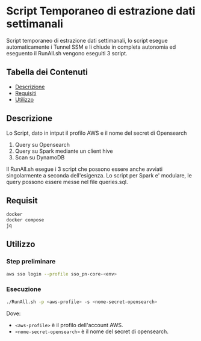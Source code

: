 # Script Temporaneo di estrazione dati settimanali

Script temporaneo di estrazione dati settimanali, lo script esegue automaticamente i Tunnel SSM e li chiude in completa autonomia ed eseguento il RunAll.sh vengono eseguiti 3 script.

## Tabella dei Contenuti

- [Descrizione](#descrizione)
- [Requisiti](#requisiti)
- [Utilizzo](#utilizzo)

## Descrizione

Lo Script, dato in intput il profilo AWS e il nome del secret di Opensearch
1) Query su Opensearch
2) Query su Spark mediante un client hive
3) Scan su DynamoDB

Il RunAll.sh esegue i 3 script che possono essere anche avviati singolarmente a seconda dell'esigenza. Lo script per Spark e' modulare, le query possono essere messe nel file queries.sql. 

## Requisit

```bash
docker 
docker compose
jq
```

## Utilizzo
### Step preliminare

```bash
aws sso login --profile sso_pn-core-<env>
```

### Esecuzione
```bash
./RunAll.sh -p <aws-profile> -s <nome-secret-opensearch>
```
Dove:
- `<aws-profile>` è il profilo dell'account AWS.
- `<nome-secret-opensearch>` è il nome del secret di opensearch.

